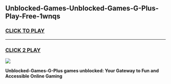 
## Unblocked-Games-Unblocked-Games-G-Plus-Play-Free-1wnqs
<h3>
<a href="https://premium76.site?title=Unblocked-Games-G-Plus&ref=09A">CLICK TO PLAY</a></h3>
<hr>

<h3>
<a href="https://premium76.site?title=Unblocked-Games-G-Plus&ref=09A">CLICK 2 PLAY</a>
  
</h3>

<a href="https://premium76.site?title=Unblocked-Games-G-Plus&ref=09A"><img src="https://clearcache.store/games.png"></a>


**Unblocked-Games-G-Plus games unblocked: Your Gateway to Fun and Accessible Online Gaming**
